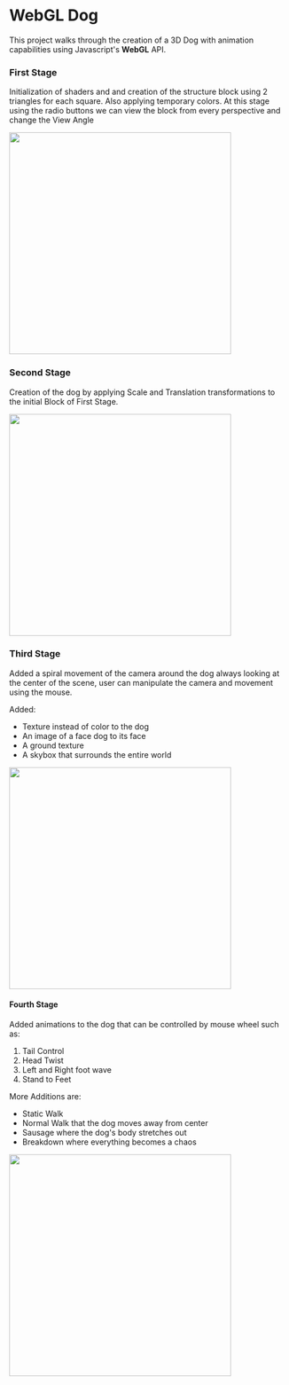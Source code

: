 # WebGL Dog
This project walks through the creation of a 3D Dog with animation capabilities using Javascript's **WebGL** API.

### First Stage
Initialization of shaders and and creation of the structure block using 2 triangles for each square. Also applying temporary colors.
At this stage using the radio buttons we can view the block from every perspective and change the View Angle

<img src=https://github.com/ConSpd/webgl-dog/assets/74179715/d5a616df-fd70-4504-8d9d-18ab51f03574 width=400px>

### Second Stage
Creation of the dog by applying Scale and Translation transformations to the initial Block of First Stage. 

<img src=https://github.com/ConSpd/webgl-dog/assets/74179715/42eda0b5-3163-4992-a10c-8de0221120c1 width=400px>

### Third Stage
Added a spiral movement of the camera around the dog always looking at the center of the scene, user can manipulate the camera and movement using the mouse.

Added:
- Texture instead of color to the dog
- An image of a face dog to its face
- A ground texture
- A skybox that surrounds the entire world
  
<img src=https://github.com/ConSpd/webgl-dog/assets/74179715/a9b725cb-c6f2-4373-be96-762a2eb4a1af width=400px>

#### Fourth Stage
Added animations to the dog that can be controlled by mouse wheel such as:
1. Tail Control 
2. Head Twist
3. Left and Right foot wave
4. Stand to Feet

More Additions are:
- Static Walk
- Normal Walk that the dog moves away from center
- Sausage where the dog's body stretches out
- Breakdown where everything becomes a chaos
  
<img src=https://github.com/ConSpd/webgl-dog/assets/74179715/51e82d1b-acbc-4089-9666-e7e5e01517ec width=400px>

